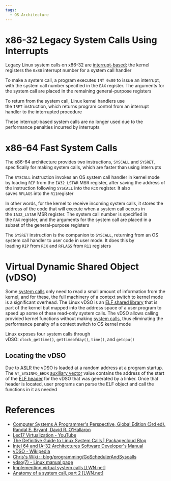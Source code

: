 ```yaml
---
tags:
  - OS-Architecture
---
```


# x86-32 Legacy System Calls Using Interrupts

Legacy Linux system calls on x86-32 are [interrupt-based](Interrupts%20and%20Exceptions.md); the kernel registers the `0x80` interrupt number for a system call handler

To make a system call, a program executes `INT 0x80` to issue an interrupt, with the system call number specified in the `EAX` register. The arguments for the system call are placed in the remaining general-purpose registers

To return from the system call, Linux kernel handlers use the `IRET` instruction, which returns program control from an interrupt handler to the interrupted procedure

These interrupt-based system calls are no longer used due to the performance penalties incurred by interrupts

# x86-64 Fast System Calls

The x86-64 architecture provides two instructions, `SYSCALL` and `SYSRET`, specifically for making system calls, which are faster than using interrupts

The `SYSCALL` instruction invokes an OS system call handler in kernel mode by loading `RIP` from the `IA32_LSTAR` MSR register, after saving the address of the instruction following `SYSCALL` into the `RCX` register. It also saves `RFLAGS` into the `R11`register

In other words, for the kernel to receive incoming system calls, it stores the address of the code that will execute when a system call occurs in the `IA32_LSTAR` MSR register. The system call number is specified in the `RAX` register, and the arguments for the system call are placed in a subset of the general-purpose registers

The `SYSRET` instruction is the companion to `SYSCALL`, returning from an OS system call handler to user code in user mode. It does this by loading `RIP` from `RCX` and `RFLAGS` from `R11` registers

# Virtual Dynamic Shared Object (vDSO)

Some [system calls](System%20Calls.md) only need to read a small amount of information from the kernel, and for these, the full machinery of a context switch to kernel mode is a significant overhead. The Linux vDSO is an [ELF shared library](Compiling,%20Assembling,%20Linking%20and%20Loading.md) that is part of the kernel but mapped into the address space of a user program to speed up some of these read-only system calls. The vDSO allows calling provided kernel functions without making [system calls](System%20Calls.md), thus eliminating the performance penalty of a context switch to OS kernel mode

Linux exposes four system calls through vDSO: `clock_gettime()`, `gettimeofday()`, `time()`, and `getcpu()`

## Locating the vDSO

Due to [ASLR](Compiling,%20Assembling,%20Linking%20and%20Loading.md) the vDSO is loaded at a random address at a program startup. The `AT_SYSINFO_EHDR` [auxiliary vector](Compiling,%20Assembling,%20Linking%20and%20Loading.md) value contains the address of the start of the [ELF header](Compiling,%20Assembling,%20Linking%20and%20Loading.md) for the vDSO that was generated by a linker. Once that header is located, user programs can parse the ELF object and call the functions in it as needed

# References

- [Computer Systems A Programmer's Perspective, Global Edition (3rd ed). Randal E. Bryant, David R. O'Hallaron](References.md#Computer%20Systems%20A%20Programmer's%20Perspective,%20Global%20Edition%20(3rd%20ed).%20Randal%20E.%20Bryant,%20David%20R.%20O'Hallaron)
- [Lec17 Virtualization - YouTube](https://youtu.be/kdeLkd8-EdI?si=cUgsvw0MJCw1-xoq)
- [The Definitive Guide to Linux System Calls | Packagecloud Blog](https://blog.packagecloud.io/the-definitive-guide-to-linux-system-calls/)
- [Intel 64 and IA-32 Architectures Software Developer's Manual](References.md#Intel%2064%20and%20IA-32%20Architectures%20Software%20Developer's%20Manual)
- [vDSO - Wikipedia](https://en.wikipedia.org/wiki/VDSO)
- [Chris's Wiki :: blog/programming/GoSchedulerAndSyscalls](https://utcc.utoronto.ca/~cks/space/blog/programming/GoSchedulerAndSyscalls)
- [vdso(7) - Linux manual page](https://man7.org/linux/man-pages/man7/vdso.7.html)
- [Implementing virtual system calls \[LWN.net\]](https://lwn.net/Articles/615809/)
- [Anatomy of a system call, part 2 \[LWN.net\]](https://lwn.net/Articles/604515/)
